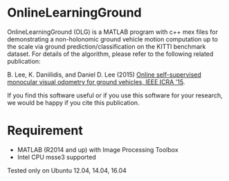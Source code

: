 # OnlineLearningGround 

OnlineLearningGround (OLG) is a MATLAB program with c++ mex files for demonstrating a non-holonomic ground vehicle motion computation up to the scale via ground prediction/classification on the KITTI benchmark dataset. 
For details of the algorithm, please refer to the following related publication: 

B. Lee, K. Daniilidis, and Daniel D. Lee (2015) [Online self-supervised monocular visual odometry for ground vehicles, IEEE ICRA '15](http://ieeexplore.ieee.org/stamp/stamp.jsp?arnumber=7139928).

If you find this software useful or if you use this software for your research, we would be happy if you cite this publication.

# Requirement 

- MATLAB (R2014 and up) with Image Processing Toolbox
- Intel CPU msse3 supported

Tested only on Ubuntu 12.04, 14.04, 16.04  
